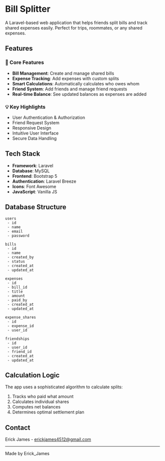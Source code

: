 # Bill Splitter

A Laravel-based web application that helps friends split bills and track shared expenses easily. Perfect for trips, roommates, or any shared expenses.

## Features

### 🎯 Core Features
- **Bill Management**: Create and manage shared bills
- **Expense Tracking**: Add expenses with custom splits
- **Smart Calculations**: Automatically calculates who owes whom
- **Friend System**: Add friends and manage friend requests
- **Real-time Balance**: See updated balances as expenses are added

### 💡 Key Highlights
- User Authentication & Authorization
- Friend Request System
- Responsive Design
- Intuitive User Interface
- Secure Data Handling

## Tech Stack

- **Framework**: Laravel 
- **Database**: MySQL
- **Frontend**: Bootstrap 5
- **Authentication**: Laravel Breeze
- **Icons**: Font Awesome
- **JavaScript**: Vanilla JS



## Database Structure

```plaintext
users
 - id
 - name
 - email
 - password

bills
 - id
 - name
 - created_by
 - status
 - created_at
 - updated_at

expenses
 - id
 - bill_id
 - title
 - amount
 - paid_by
 - created_at
 - updated_at

expense_shares
 - id
 - expense_id
 - user_id

friendships
 - id
 - user_id
 - friend_id
 - created_at
 - updated_at
```

## Calculation Logic

The app uses a sophisticated algorithm to calculate splits:
1. Tracks who paid what amount
2. Calculates individual shares
3. Computes net balances
4. Determines optimal settlement plan


## Contact

Erick James - erickjames4512@gmail.com


---

Made by Erick_James
